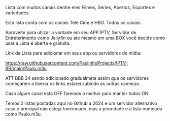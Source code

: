 Lista com muitos canais dentre eles Filmes, Series, Abertos, Esportes e variedades.

Esta lista conta com os canais Tele Cine e HBO. Todos os canais.

Aproveite para utilzar a vontade em seu APP IPTV, Servidor de Entreterimento como Jellyfin ou ate mesmo em uma BOX você decide como usar a Lista é aberta e gratuita. 


Link da Lista para adicionar em seus app ou servidores de midia:

https://raw.githubusercontent.com/PaulinhoProjects/IPTV-BR/main/Paulo.m3u


ATT BBB 24 sendo adicionado gradualmete assim que os servidores começarem a liberar os links estarei subindo as outras cameras. 

Caso algum canal esta OFF faremos o melhor para manter todos ON.

Temos 2 listas postadas aqui no Github a 2024 e um servidor alternativo caso o principal não esteja funcionado, mas a prioridade e a lista nomeada como Paulo.m3u. 